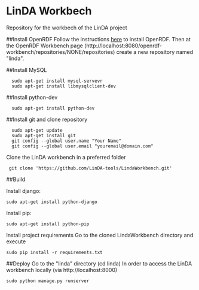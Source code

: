 LinDA Workbech
==============

Repository for the workbech of the LinDA project

##Install OpenRDF
  Follow the instructions [here](http://agacho.blogspot.gr/2012/08/installing-sesame-server-on-ubuntu-1204.html) to install OpenRDF.
  Then at the OpenRDF Workbench page (http://localhost:8080/openrdf-workbench/repositories/NONE/repositories) create a new repository named "linda".

##Install MySQL
```
  sudo apt-get install mysql-servevr
  sudo apt-get install libmysqlclient-dev
```
##Install python-dev
```
  sudo apt-get install python-dev
```
##Install git and clone repository
```
  sudo apt-get update
  sudo apt-get install git
  git config --global user.name "Your Name"
  git config --global user.email "youremail@domain.com"
```
Clone the LinDA workbench in a preferred folder

```
 git clone 'https://github.com/LinDA-tools/LindaWorkbench.git'
```
##Build

Install django: 
  ```
  sudo apt-get install python-django
  ```

Install pip:
  ```
  sudo apt-get install python-pip
  ```
  
Install project requirements
Go to the cloned LindaWorkbench directory and execute
  ```
  sudo pip install -r requirements.txt
  ```
  
##Deploy
Go to the "linda" directory (cd linda)
In order to access the LinDA workbench locally (via http://localhost:8000)
  ```
  sudo python manage.py runserver
  ```

